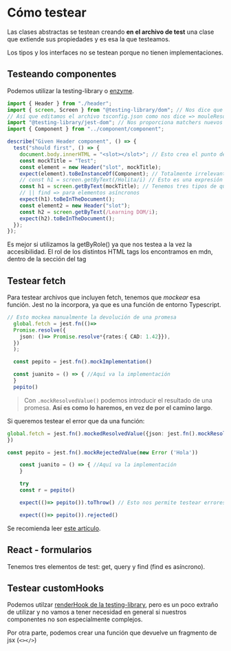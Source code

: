 # Cómo testear

Las clases abstractas se testean creando **en el archivo de test** una clase que extiende sus propiedades y es esa la que testeamos.

Los tipos y los interfaces no se testean porque no tienen implementaciones.

## Testeando componentes

Podemos utilizar la testing-library o [enzyme](https://enzymejs.github.io/enzyme/).

```typescript
import { Header } from "./header";
import { screen, Screen } from "@testing-library/dom"; // Nos dice que Did you mean to set the 'moduleResolution' option to 'node', or to add aliases to the 'paths' option?
// Así que editamos el archivo tsconfig.json como nos dice => mouleResolution = "node"
import "@testing-library/jest-dom"; // Nos proporciona matchers nuevos
import { Component } from "../component/component";

describe("Given Header component", () => {
  test("should first", () => {
    document.body.innerHTML = "<slot></slot>"; // Esto crea el punto de enganche para seleccionar con la clase. Puede ser la etiqueta que queramos.
    const mockTitle = "Test";
    const element = new Header("slot", mockTitle);
    expect(element).toBeInstanceOf(Component); // Totalmente irrelevante
    // const h1 = screen.getByText(/Holita/i) // Esto es una expresión regular y la i sirve para que busque ignorando case sensitive
    const h1 = screen.getByText(mockTitle); // Tenemos tres tipos de query de screen: get => algo que está en todo momento || query => elementos que pueden no estar
    // || find => para elementos asíncronos
    expect(h1).toBeInTheDocument();
    const element2 = new Header("slot");
    const h2 = screen.getByText(/Learning DOM/i);
    expect(h2).toBeInTheDocument();
  });
});
```

Es mejor si utilizamos la getByRole() ya que nos testea a la vez la accesibilidad. El rol de los distintos HTML tags los encontramos en mdn, dentro de la sección del tag

## Testear fetch

Para testear archivos que incluyen fetch, tenemos que _mockear_ esa función. Jest no la incorpora, ya que es una función de entorno Typescript.

  ```typescript
  // Esto mockea manualmente la devolución de una promesa
    global.fetch = jest.fn(()=>
    Promise.resolve({
      json: ()=> Promise.resolve*{rates:{ CAD: 1.42}}),
    })
    );
  ```

  ```typescript
    const pepito = jest.fn().mockImplementation()

    const juanito = () => { //Aquí va la implementación
    }
    pepito()
   ```

>Con `.mockResolvedValue()` podemos introducir el resultado de una promesa. **Así es como lo haremos, en vez de por el camino largo**.

Si queremos testear el error que da una función:

```typescript
global.fetch = jest.fn().mockedResolvedValue({json: jest.fn().mockResolvedValue({Datos que quiero simular}),
})
```

```typescript
const pepito = jest.fn().mockRejectedValue(new Error ('Hola'))

    const juanito = () => { //Aquí va la implementación
    }

    try
    const r = pepito()

    expect(()=> pepito()).toThrow() // Esto nos permite testear errores SÍNCRONOS

    expect(()=> pepito()).rejected()
```

Se recomienda leer [este artículo](https://www.leighhalliday.com/mock-fetch-jest).

## React - formularios

Tenemos tres elementos de test: get, query y find (find es asíncrono).

## Testear customHooks

Podemos utilzar [renderHook de la testing-library](https://kentcdodds.com/blog/how-to-test-custom-react-hooks), pero es un poco extraño de utilizar y no vamos a tener necesidad en general si nuestros componentes no son especialmente complejos.

Por otra parte, podemos crear una función que devuelve un fragmento de jsx (`<></>`)

